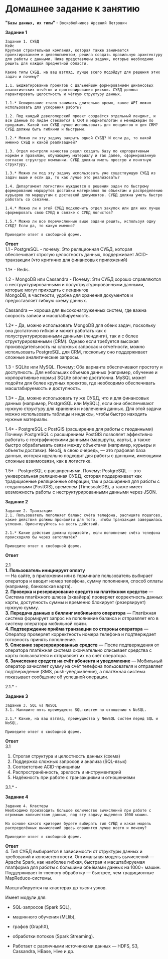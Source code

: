 # Домашнее задание к занятию   
**"`Базы данных, их типы`"** - `Воскобойников Арсений Петрович`  
   
**Задание 1**  
``` 
Задание 1. СУБД  
Кейс  
Крупная строительная компания, которая также занимается проектированием и девелопментом, решила создать правильную архитектуру для работы с данными. Ниже представлены задачи, которые необходимо решить для каждой предметной области.  

Какие типы СУБД, на ваш взгляд, лучше всего подойдут для решения этих задач и почему?  

1.1. Бюджетирование проектов с дальнейшим формированием финансовых аналитических отчётов и прогнозирования рисков. СУБД должна гарантировать целостность и чёткую структуру данных.  

1.1.* Хеширование стало занимать длительно время, какое API можно использовать для ускорения работы?  

1.2. Под каждый девелоперский проект создаётся отдельный лендинг, и все данные по лидам стекаются в CRM к маркетологам и менеджерам по продажам. Какой тип СУБД лучше использовать для лендингов и для CRM? СУБД должны быть гибкими и быстрыми.  

1.2.* Можно ли эту задачу закрыть одной СУБД? И если да, то какой именно СУБД и какой реализацией?  

1.3. Отдел контроля качества решил создать базу по корпоративным нормам и правилам, обучающему материалу и так далее, сформированную согласно структуре компании. СУБД должна иметь простую и понятную структуру.  

1.3.* Можно ли под эту задачу использовать уже существующую СУБД из задач выше и если да, то как лучше это реализовать?  

1.4. Департамент логистики нуждается в решении задач по быстрому формированию маршрутов доставки материалов по объектам и распределению курьеров по маршрутам с доставкой документов. СУБД должна уметь быстро работать со связями.  

1.4.* Можно ли к этой СУБД подключить отдел закупок или для них лучше сформировать свою СУБД в связке с СУБД логистов?  

1.5.* Можно ли все перечисленные выше задачи решить, используя одну СУБД? Если да, то какую именно?  

Приведите ответ в свободной форме.  
``` 

**Ответ**  
1.1 - PostgreSQL - почему: Это реляционная СУБД, которая обеспечивает строгую целостность данных, поддерживает ACID-транзакции (что критично для финансовых приложений)

1.1* - Redis.

1.2 - MongoDB или Cassandra - Почему: Эти СУБД хорошо справляются с неструктурированными и полуструктурированными данными, которые могут приходить с лендингов  
MongoDB, в частности, удобна для хранения документов и предоставляет гибкую схему данных.  

Cassandra — хороша для высоконагруженных систем, где важна скорость записи и масштабируемость.  

1.2* - Да, можно использовать MongoDB для обеих задач, поскольку она достаточно гибкая и может работать как с полуструктурированными данными (лендинги), так и с более структурированными (CRM). Однако если требуется высокая производительность на сложных запросах и отчетности, можно использовать PostgreSQL для CRM, поскольку оно поддерживает сложные аналитические запросы.

1.3 - SQLite или MySQL. Почему: Оба варианта обеспечивают простоту и доступность. Для небольших объемов данных (например, обучение и корпоративные нормы) SQLite вполне достаточна. MySQL может подойти для более крупных проектов, где необходимо обеспечивать масштабируемость и доступность.

1.3* - Да, можно использовать ту же СУБД, что и для финансовых данных (например, PostgreSQL или MySQL), если они обеспечивают нужную структуру для хранения и извлечения данных. Для этой задачи можно использовать таблицы и индексы, чтобы быстро находить нужные материалы.

1.4* - PostgreSQL с PostGIS (расширение для работы с геоданными) Почему: PostgreSQL с расширением PostGIS позволяет эффективно работать с географическими данными (маршруты, карты), а также быстро обрабатывать связи между объектами (например, курьеры и объекты доставки). Neo4j, в свою очередь, — это графовая база данных, которая идеально подходит для работы с данными, имеющими сложные взаимосвязи, как в логистике.

1.5* - PostgreSQL с расширениями. Почему: PostgreSQL — это универсальная реляционная СУБД, которая поддерживает как традиционные реляционные операции, так и расширения для работы с геоданными (PostGIS), временем (TimescaleDB), а также имеет возможность работы с неструктурированными данными через JSON.

**Задание 2**   

```
Задание 2. Транзакции  
2.1. Пользователь пополняет баланс счёта телефона, распишите пошагово, какие действия должны произойти для того, чтобы транзакция завершилась успешно. Ориентируйтесь на шесть действий.  

2.1.* Какие действия должны произойти, если пополнение счёта телефона происходило бы через автоплатёж?  

Приведите ответ в свободной форме.  
``` 
**Ответ**    

2.1  
**1. Пользователь инициирует оплату**     
— На сайте, в приложении или в терминале пользователь выбирает оператора и вводит номер телефона, сумму пополнения, способ оплаты (например, банковская карта).  
**2. Проверка и резервирование средств на платёжном средстве**
— Система платёжного шлюза (эквайера) проверяет корректность данных карты, доступность суммы и временно блокирует (резервирует) нужную сумму.  
**3. Передача данных в биллинг мобильного оператора**
— Платёжная система формирует запрос на пополнение баланса и отправляет его в систему оператора мобильной связи.  
**4. Подтверждение приёма транзакции со стороны оператора**
— Оператор проверяет корректность номера телефона и подтверждает готовность принять пополнение.  
**5. Списание зарезервированных средств**
— После подтверждения от оператора платёжная система окончательно списывает средства с карты пользователя и отправляет их на счёт оператора.  
**6. Зачисление средств на счёт абонента и уведомление**
— Мобильный оператор зачисляет сумму на счёт телефона пользователя и отправляет подтверждение (SMS, push-уведомление), а платёжная система показывает сообщение об успешной операции.

2.1.* -

**Задание 3**  

```
Задание 3. SQL vs NoSQL  
3.1. Напишите пять преимуществ SQL-систем по отношению к NoSQL.  

3.1.* Какие, на ваш взгляд, преимущества у NewSQL систем перед SQL и NoSQL.  

Приведите ответ в свободной форме.   

```

**Ответ**  
3.1 
1. Строгая структура и целостность данных (схема)
2. Поддержка сложных запросов и анализа (SQL-язык)
3. Соответствие ACID-принципам
4. Распространённость, зрелость и инструментарий
5. Надёжность при работе с транзакциями и отношениями

3.1.* -

**Задание 4**  

```
Задание 4. Кластеры  
Необходимо производить большое количество вычислений при работе с огромным количеством данных, под эту задачу выделено 1000 машин.  

На основе какого критерия будете выбирать тип СУБД и какая модель распределённых вычислений здесь справится лучше всего и почему?  

Приведите ответ в свободной форме.  

```

**Ответ**  
4. Тип СУБД выбирается в зависимости от структуры данных и требований к консистентности. 
Оптимальная модель вычислений — Apache Spark, как наиболее гибкая, быстрая и масштабируемая платформа для работы с большими объёмами данных на 1000+ машин.
Поддерживает in-memory обработку — быстрее, чем традиционные MapReduce-системы.

Масштабируется на кластерах до тысяч узлов.

Имеет модули для:

- SQL-запросов (Spark SQL),

- машинного обучения (MLlib),

- графов (GraphX),

- обработки потоков (Spark Streaming).

- Работает с различными источниками данных — HDFS, S3, Cassandra, HBase, Hive и др.